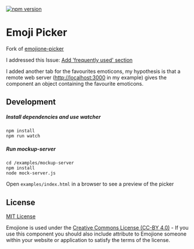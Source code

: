 [![npm version](https://badge.fury.io/js/emojione-picker.svg)](https://badge.fury.io/js/emojione-picker)

# Emoji Picker

Fork of
[emojione-picker](https://github.com/tommoor/emojione-picker)


I addressed this Issue:
[Add 'frequently used' section](https://github.com/tommoor/emojione-picker/issues/6)

I added another tab for the favourites emoticons, my hypothesis is that a remote web server ([http://localhost:3000](http://localhost:3000) in my example) gives the component an object containing the favourite emoticons.


## Development

##### Install dependencies and use watcher

```
npm install
npm run watch
```

##### Run mockup-server

```
cd /examples/mockup-server
npm install
node mock-server.js
```


Open `examples/index.html` in a browser to see a preview of the picker

## License

[MIT License](http://opensource.org/licenses/MIT)

Emojione is used under the [Creative Commons License (CC-BY 4.0)](http://emojione.com/licensing/) - If you use this component you should also include attribute to Emojione someone within your website or application to satisfy the terms of the license.
